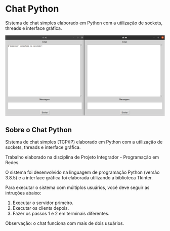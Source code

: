 # Chat Python

Sistema de chat simples elaborado em Python com a utilização de sockets, threads e interface gráfica.

![Demo](demo.png)

## Sobre o Chat Python

Sistema de chat simples (TCP/IP) elaborado em Python com a utilização de sockets, threads e interface gráfica.

Trabalho elaborado na disciplina de Projeto Integrador - Programação em Redes.

O sistema foi desenvolvido na linguagem de programação Python (versão 3.8.5) e a interface gráfica foi elaborada utilizando a biblioteca Tkinter.

Para executar o sistema com múltiplos usuários, você deve seguir as intruções abaixo:

1. Executar o servidor primeiro.
2. Executar os clients depois.
3. Fazer os passos 1 e 2 em terminais diferentes.

Observação: o chat funciona com mais de dois usuários.
